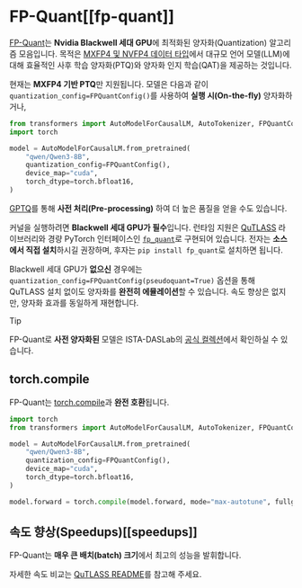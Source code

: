 <!--Copyright 2025 The HuggingFace Team. All rights reserved.

Licensed under the Apache License, Version 2.0 (the "License"); you may not use this file except in compliance with
the License. You may obtain a copy of the License at

http://www.apache.org/licenses/LICENSE-2.0

Unless required by applicable law or agreed to in writing, software distributed under the License is distributed on
an "AS IS" BASIS, WITHOUT WARRANTIES OR CONDITIONS OF ANY KIND, either express or implied. See the License for the
specific language governing permissions and limitations under the License.

⚠️ Note that this file is in Markdown but contain specific syntax for our doc-builder (similar to MDX) that may not be
rendered properly in your Markdown viewer.

-->

# FP-Quant[[fp-quant]]

[FP-Quant](https://github.com/IST-DASLab/FP-Quant)는 **Nvidia Blackwell 세대 GPU**에 최적화된 양자화(Quantization) 알고리즘 모음입니다. 목적은 [MXFP4 및 NVFP4 데이터 타입](https://www.opencompute.org/documents/ocp-microscaling-formats-mx-v1-0-spec-final-pdf)에서 대규모 언어 모델(LLM)에 대해 효율적인 사후 학습 양자화(PTQ)와 양자화 인지 학습(QAT)을 제공하는 것입니다.

현재는 **MXFP4 기반 PTQ**만 지원됩니다. 모델은 다음과 같이 `quantization_config=FPQuantConfig()`를 사용하여 **실행 시(On-the-fly)** 양자화하거나,

```python
from transformers import AutoModelForCausalLM, AutoTokenizer, FPQuantConfig
import torch

model = AutoModelForCausalLM.from_pretrained(
    "qwen/Qwen3-8B",
    quantization_config=FPQuantConfig(),
    device_map="cuda",
    torch_dtype=torch.bfloat16,
)
```

[GPTQ](https://github.com/IST-DASLab/FP-Quant)를 통해 **사전 처리(Pre-processing)** 하여 더 높은 품질을 얻을 수도 있습니다.

커널을 실행하려면 **Blackwell 세대 GPU가 필수**입니다. 런타임 지원은 [QuTLASS](https://github.com/IST-DASLab/qutlass) 라이브러리와 경량 PyTorch 인터페이스인 [`fp_quant`](https://github.com/IST-DASLab/FP-Quant/tree/master/inference_lib)로 구현되어 있습니다. 전자는 **소스에서 직접 설치**하시길 권장하며, 후자는 `pip install fp_quant`로 설치하면 됩니다.

Blackwell 세대 GPU가 **없으신** 경우에는 `quantization_config=FPQuantConfig(pseudoquant=True)` 옵션을 통해 QuTLASS 설치 없이도 양자화를 **완전히 에뮬레이션**할 수 있습니다. 속도 향상은 없지만, 양자화 효과를 동일하게 재현합니다.

> [!TIP]
> FP-Quant로 **사전 양자화된** 모델은 ISTA-DASLab의 [공식 컬렉션](https://huggingface.co/collections/ISTA-DASLab/fp-quant-6877c186103a21d3a02568ee)에서 확인하실 수 있습니다.

## torch.compile

FP-Quant는 [torch.compile](https://pytorch.org/tutorials/intermediate/torch_compile_tutorial.html)과 **완전 호환**됩니다.

```python
import torch
from transformers import AutoModelForCausalLM, AutoTokenizer, FPQuantConfig

model = AutoModelForCausalLM.from_pretrained(
    "qwen/Qwen3-8B",
    quantization_config=FPQuantConfig(),
    device_map="cuda",
    torch_dtype=torch.bfloat16,
)

model.forward = torch.compile(model.forward, mode="max-autotune", fullgraph=True)
```

## 속도 향상(Speedups)[[speedups]]

FP-Quant는 **매우 큰 배치(batch) 크기**에서 최고의 성능을 발휘합니다.

자세한 속도 비교는 [QuTLASS README](https://github.com/IST-DASLab/qutlass/blob/main/README.md)를 참고해 주세요.
